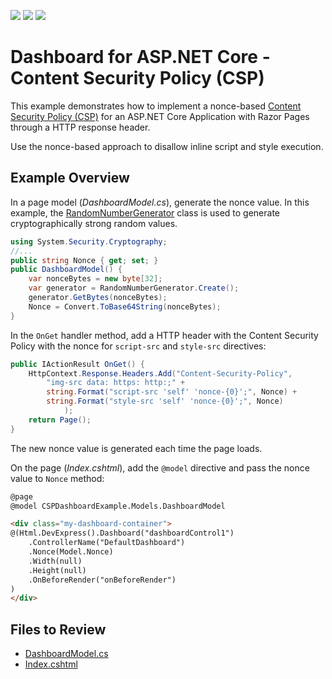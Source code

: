 <!-- default badges list -->
![](https://img.shields.io/endpoint?url=https://codecentral.devexpress.com/api/v1/VersionRange/616836996/23.1.1%2B)
[![](https://img.shields.io/badge/Open_in_DevExpress_Support_Center-FF7200?style=flat-square&logo=DevExpress&logoColor=white)](https://supportcenter.devexpress.com/ticket/details/T1154893)
[![](https://img.shields.io/badge/📖_How_to_use_DevExpress_Examples-e9f6fc?style=flat-square)](https://docs.devexpress.com/GeneralInformation/403183)
<!-- default badges end -->
# Dashboard for ASP.NET Core - Content Security Policy (CSP)

This example demonstrates how to implement a nonce-based [Content Security Policy (CSP)](https://developer.mozilla.org/en-US/docs/Web/HTTP/CSP) for an ASP.NET Core Application with Razor Pages through a HTTP response header.

Use the nonce-based approach to disallow inline script and style execution.

## Example Overview

In a page model (*DashboardModel.cs*), generate the nonce value. In this example, the [RandomNumberGenerator](https://learn.microsoft.com/en-us/dotnet/api/system.security.cryptography.randomnumbergenerator?view=net-6.0) class is used to generate cryptographically strong random values. 

```cs
using System.Security.Cryptography;
//...
public string Nonce { get; set; }
public DashboardModel() {
    var nonceBytes = new byte[32];
    var generator = RandomNumberGenerator.Create();
    generator.GetBytes(nonceBytes);
    Nonce = Convert.ToBase64String(nonceBytes);
}
```

In the `OnGet` handler method, add a HTTP header with the Content Security Policy with the nonce for `script-src` and `style-src` directives:

```cs
public IActionResult OnGet() {
    HttpContext.Response.Headers.Add("Content-Security-Policy",
        "img-src data: https: http:;" +
        string.Format("script-src 'self' 'nonce-{0}';", Nonce) +
        string.Format("style-src 'self' 'nonce-{0}';", Nonce) 
            );
    return Page();
}
```
The new nonce value is generated each time the page loads. 

On the page (*Index.cshtml*), add the `@model` directive and pass the nonce value to `Nonce` method:

```html
@page
@model CSPDashboardExample.Models.DashboardModel

<div class="my-dashboard-container">
@(Html.DevExpress().Dashboard("dashboardControl1")
    .ControllerName("DefaultDashboard")
    .Nonce(Model.Nonce)
    .Width(null)
    .Height(null)
    .OnBeforeRender("onBeforeRender")
)
</div>
```

## Files to Review

- [DashboardModel.cs](./CS/CSPDashboardExample/Models/DashboardModel.cs)
- [Index.cshtml](./CS/CSPDashboardExample/Pages/Index.cshtml)

<!-- ## Documentation

- [Content Security Policy in ASP.NET Core Applications](https://docs.devexpress.com/Dashboard/404187) -->
